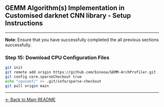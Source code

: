 ## GEMM Algorithm(s) Implementation in Customised darknet CNN library - Setup Instructions

---

**Note**: Ensure that you have successfully completed the all previous sections successfully.


### Step 15: Download CPU Configuration Files
```bash
git init
git remote add origin https://github.com/binooa/GEMM-ArchProfiler.git
git config core.sparseCheckout true
echo "cpuconf/" >> .git/info/sparse-checkout
git pull origin main
```

---

[← Back to Main README](../README.md)